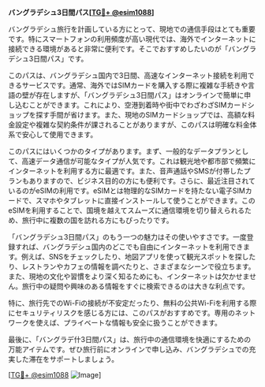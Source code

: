**バングラデシュ3日間パス[[TG💪+ @esim1088](https://t.me/s/esim1088)]**

バングラデシュ旅行を計画している方にとって、現地での通信手段はとても重要です。特にスマートフォンの利用頻度が高い現代では、海外でインターネットに接続できる環境があると非常に便利です。そこでおすすめしたいのが「バングラデシュ3日間パス」です。

このパスは、バングラデシュ国内で3日間、高速なインターネット接続を利用できるサービスです。通常、海外ではSIMカードを購入する際に複雑な手続きや言語の壁が存在しますが、「バングラデシュ3日間パス」はオンラインで簡単に申し込むことができます。これにより、空港到着時や街中でわざわざSIMカードショップを探す手間が省けます。また、現地のSIMカードショップでは、高額な料金設定や複雑な契約条件が課されることがありますが、このパスは明確な料金体系で安心して使用できます。

このパスにはいくつかのタイプがあります。まず、一般的なデータプランとして、高速データ通信が可能なタイプが人気です。これは観光地や都市部で頻繁にインターネットを利用する方に最適です。また、音声通話やSMSが付帯したプランもありますので、ビジネス目的の方にも便利です。さらに、最近注目されているのがeSIMの利用です。eSIMとは物理的なSIMカードを持たない電子SIMカードで、スマホやタブレットに直接インストールして使うことができます。このeSIMを利用することで、国境を越えてスムーズに通信環境を切り替えられるため、旅行中に複数の国を訪れる方にもぴったりです。

「バングラデシュ3日間パス」のもう一つの魅力はその使いやすさです。一度登録すれば、バングラデシュ国内のどこでも自由にインターネットを利用できます。例えば、SNSをチェックしたり、地図アプリを使って観光スポットを探したり、レストランやカフェの情報を調べたりと、さまざまなシーンで役立ちます。また、現地の文化や習慣をより深く知るためにも、インターネットは欠かせません。旅行中の疑問や興味のある情報をすぐに検索できるのは大きな利点です。

特に、旅行先でのWi-Fiの接続が不安定だったり、無料の公共Wi-Fiを利用する際にセキュリティリスクを感じる方には、このパスがおすすめです。専用のネットワークを使えば、プライベートな情報も安全に扱うことができます。

最後に、「バングラデ什3日間パス」は、旅行中の通信環境を快適にするための万能アイテムです。ぜひ旅行前にオンラインで申し込み、バングラデシュでの充実した滞在をサポートしましょう。

[[TG💪+ @esim1088](https://t.me/s/esim1088) ![Image](https://i.postimg.cc/Y0z9fWf4/image.png)]